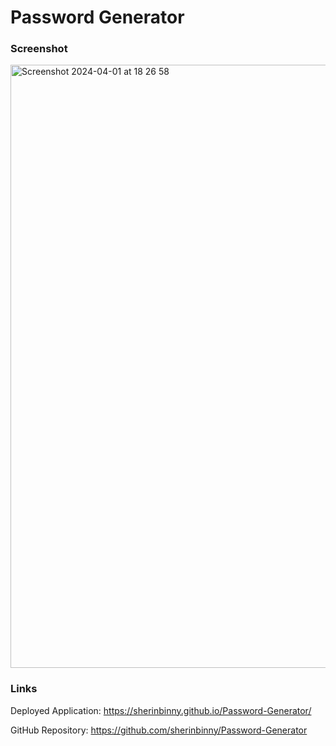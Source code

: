# Password Generator




### Screenshot

<img width="965" alt="Screenshot 2024-04-01 at 18 26 58" src="https://github.com/sherinbinny/Password-Generator/assets/101629905/80092b2d-1a8c-4c3e-bba9-f6ebce1f584e">



### Links

Deployed Application: https://sherinbinny.github.io/Password-Generator/

GitHub Repository: https://github.com/sherinbinny/Password-Generator
